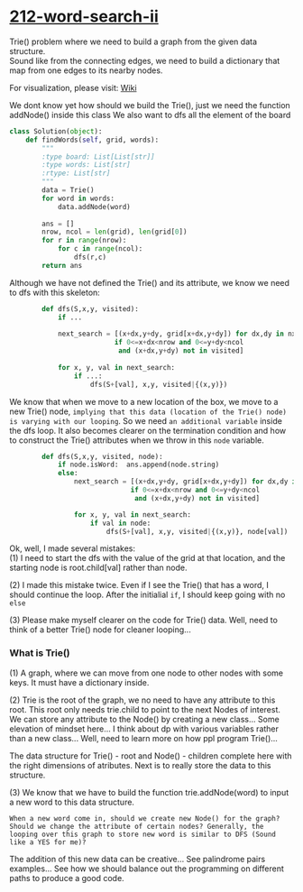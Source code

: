 # [212-word-search-ii](https://leetcode.com/problems/word-search-ii/)

Trie() problem where we need to build a graph from the given data structure.    
Sound like from the connecting edges, we need to build a dictionary that map from one edges to its nearby nodes.   

For visualization, please visit: [Wiki](https://en.wikipedia.org/wiki/Trie)    

We dont know yet how should we build the Trie(), just we need the function addNode() inside this class
We also want to dfs all the element of the board

```python
class Solution(object):
    def findWords(self, grid, words):
        """
        :type board: List[List[str]]
        :type words: List[str]
        :rtype: List[str]
        """
        data = Trie()
        for word in words:
            data.addNode(word)
            
        ans = []
        nrow, ncol = len(grid), len(grid[0])
        for r in range(nrow):
            for c in range(ncol):
                dfs(r,c)
        return ans
```

Although we have not defined the Trie() and its attribute, we know we need to dfs with this skeleton:

```python
        def dfs(S,x,y, visited):
            if ...
            
            next_search = [(x+dx,y+dy, grid[x+dx,y+dy]) for dx,dy in nxt
                          if 0<=x+dx<nrow and 0<=y+dy<ncol 
                           and (x+dx,y+dy) not in visited]
            
            for x, y, val in next_search:
                if ...:
                    dfs(S+[val], x,y, visited|{(x,y)})
```

We know that when we move to a new location of the box, we move to a new Trie() node, `implying that this data (location of the Trie() node) is varying with our looping`. So we need `an additional variable` inside the dfs loop. It also becomes clearer on the termination condition and how to construct the Trie() attributes when we throw in this `node` variable.   

```python
        def dfs(S,x,y, visited, node):
            if node.isWord:  ans.append(node.string)
            else:
                next_search = [(x+dx,y+dy, grid[x+dx,y+dy]) for dx,dy in nxt
                              if 0<=x+dx<nrow and 0<=y+dy<ncol 
                               and (x+dx,y+dy) not in visited]

                for x, y, val in next_search:
                    if val in node:
                        dfs(S+[val], x,y, visited|{(x,y)}, node[val])
```

Ok, well, I made several mistakes:    
(1) I need to start the dfs with the value of the grid at that location, and the starting node is root.child\[val] rather than node.    
     
(2) I made this mistake twice. Even if I see the Trie() that has a word, I should continue the loop. After the initialial `if`, I should  keep going with no `else`   
   
(3) Please make myself clearer on the code for Trie() data. Well, need to think of a better Trie() node for cleaner looping...      
     
     
### What is Trie()

(1) A graph, where we can move from one node to other nodes with some keys. It must have a dictionary inside.    
     
(2) Trie is the root of the graph, we no need to have any attribute to this root. This root only needs trie.child to point to the next Nodes of interest. We can store any attribute to the Node() by creating a new class... Some elevation of mindset here... I think about dp with various variables rather than a new class... Well, need to learn more on how ppl program Trie()...      
   
The data structure for Trie() - root and Node() - children complete here with the right dimensions of atributes. Next is to really store the data to this structure.       
   
(3) We know that we have to build the function trie.addNode(word) to input a new word to this data structure.    
     
`When a new word come in, should we create new Node() for the graph? Should we change the attribute of certain nodes? Generally, the looping over this graph to store new word is similar to DFS (Sound like a YES for me)?`   
   
The addition of this new data can be creative... See palindrome pairs examples... See how we should balance out the programming on different paths to produce a good code.     
